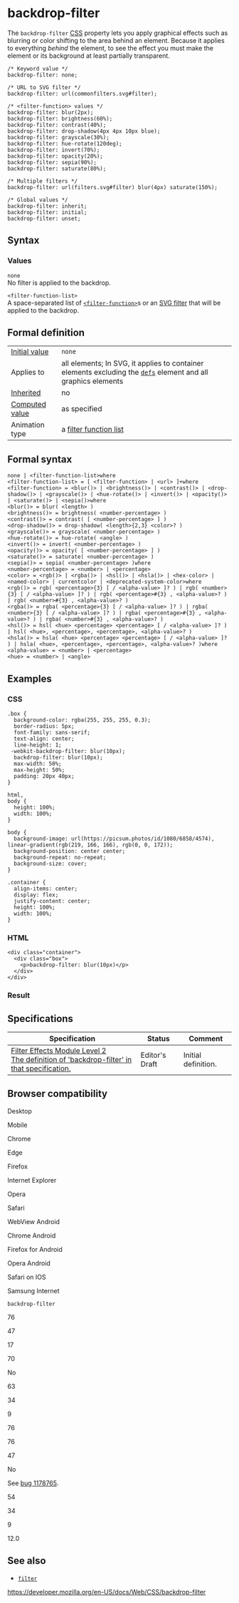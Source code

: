 # backdrop-filter

The `backdrop-filter` [CSS](https://developer.mozilla.org/en-US/docs/Web/CSS) property lets you apply graphical effects such as blurring or color shifting to the area behind an element. Because it applies to everything _behind_ the element, to see the effect you must make the element or its background at least partially transparent.

    /* Keyword value */
    backdrop-filter: none;

    /* URL to SVG filter */
    backdrop-filter: url(commonfilters.svg#filter);

    /* <filter-function> values */
    backdrop-filter: blur(2px);
    backdrop-filter: brightness(60%);
    backdrop-filter: contrast(40%);
    backdrop-filter: drop-shadow(4px 4px 10px blue);
    backdrop-filter: grayscale(30%);
    backdrop-filter: hue-rotate(120deg);
    backdrop-filter: invert(70%);
    backdrop-filter: opacity(20%);
    backdrop-filter: sepia(90%);
    backdrop-filter: saturate(80%);

    /* Multiple filters */
    backdrop-filter: url(filters.svg#filter) blur(4px) saturate(150%);

    /* Global values */
    backdrop-filter: inherit;
    backdrop-filter: initial;
    backdrop-filter: unset;

## Syntax

### Values

`none`  
No filter is applied to the backdrop.

`<filter-function-list>`  
A space-separated list of [`<filter-function>`](filter-function)s or an [SVG filter](https://developer.mozilla.org/en-US/docs/Web/SVG/Element/filter) that will be applied to the backdrop.

## Formal definition

<table><tbody><tr class="odd"><td><a href="initial_value">Initial value</a></td><td><code>none</code></td></tr><tr class="even"><td>Applies to</td><td>all elements; In SVG, it applies to container elements excluding the <a href="https://developer.mozilla.org/en-US/docs/Web/SVG/Element/defs"><code>defs</code></a> element and all graphics elements</td></tr><tr class="odd"><td><a href="inheritance">Inherited</a></td><td>no</td></tr><tr class="even"><td><a href="computed_value">Computed value</a></td><td>as specified</td></tr><tr class="odd"><td>Animation type</td><td>a <a href="filter#interpolation">filter function list</a></td></tr></tbody></table>

## Formal syntax

    none | <filter-function-list>where
    <filter-function-list> = [ <filter-function> | <url> ]+where
    <filter-function> = <blur()> | <brightness()> | <contrast()> | <drop-shadow()> | <grayscale()> | <hue-rotate()> | <invert()> | <opacity()> | <saturate()> | <sepia()>where
    <blur()> = blur( <length> )
    <brightness()> = brightness( <number-percentage> )
    <contrast()> = contrast( [ <number-percentage> ] )
    <drop-shadow()> = drop-shadow( <length>{2,3} <color>? )
    <grayscale()> = grayscale( <number-percentage> )
    <hue-rotate()> = hue-rotate( <angle> )
    <invert()> = invert( <number-percentage> )
    <opacity()> = opacity( [ <number-percentage> ] )
    <saturate()> = saturate( <number-percentage> )
    <sepia()> = sepia( <number-percentage> )where
    <number-percentage> = <number> | <percentage>
    <color> = <rgb()> | <rgba()> | <hsl()> | <hsla()> | <hex-color> | <named-color> | currentcolor | <deprecated-system-color>where
    <rgb()> = rgb( <percentage>{3} [ / <alpha-value> ]? ) | rgb( <number>{3} [ / <alpha-value> ]? ) | rgb( <percentage>#{3} , <alpha-value>? ) | rgb( <number>#{3} , <alpha-value>? )
    <rgba()> = rgba( <percentage>{3} [ / <alpha-value> ]? ) | rgba( <number>{3} [ / <alpha-value> ]? ) | rgba( <percentage>#{3} , <alpha-value>? ) | rgba( <number>#{3} , <alpha-value>? )
    <hsl()> = hsl( <hue> <percentage> <percentage> [ / <alpha-value> ]? ) | hsl( <hue>, <percentage>, <percentage>, <alpha-value>? )
    <hsla()> = hsla( <hue> <percentage> <percentage> [ / <alpha-value> ]? ) | hsla( <hue>, <percentage>, <percentage>, <alpha-value>? )where
    <alpha-value> = <number> | <percentage>
    <hue> = <number> | <angle>

## Examples

### CSS

    .box {
      background-color: rgba(255, 255, 255, 0.3);
      border-radius: 5px;
      font-family: sans-serif;
      text-align: center;
      line-height: 1;
     -webkit-backdrop-filter: blur(10px);
      backdrop-filter: blur(10px);
      max-width: 50%;
      max-height: 50%;
      padding: 20px 40px;
    }

    html,
    body {
      height: 100%;
      width: 100%;
    }

    body {
      background-image: url(https://picsum.photos/id/1080/6858/4574), linear-gradient(rgb(219, 166, 166), rgb(0, 0, 172));
      background-position: center center;
      background-repeat: no-repeat;
      background-size: cover;
    }

    .container {
      align-items: center;
      display: flex;
      justify-content: center;
      height: 100%;
      width: 100%;
    }

### HTML

    <div class="container">
      <div class="box">
        <p>backdrop-filter: blur(10px)</p>
      </div>
    </div>

### Result

## Specifications

<table><thead><tr class="header"><th>Specification</th><th>Status</th><th>Comment</th></tr></thead><tbody><tr class="odd"><td><a href="https://drafts.fxtf.org/filter-effects-2/#BackdropFilterProperty">Filter Effects Module Level 2<br />
<span class="small">The definition of 'backdrop-filter' in that specification.</span></a></td><td><span class="spec-ed">Editor's Draft</span></td><td>Initial definition.</td></tr></tbody></table>

## Browser compatibility

Desktop

Mobile

Chrome

Edge

Firefox

Internet Explorer

Opera

Safari

WebView Android

Chrome Android

Firefox for Android

Opera Android

Safari on IOS

Samsung Internet

`backdrop-filter`

76

47

17

70

No

63

34

9

76

76

47

No

See [bug 1178765](https://bugzil.la/1178765).

54

34

9

12.0

## See also

- [`filter`](filter)

<a href="https://developer.mozilla.org/en-US/docs/Web/CSS/backdrop-filter" class="_attribution-link">https://developer.mozilla.org/en-US/docs/Web/CSS/backdrop-filter</a>
